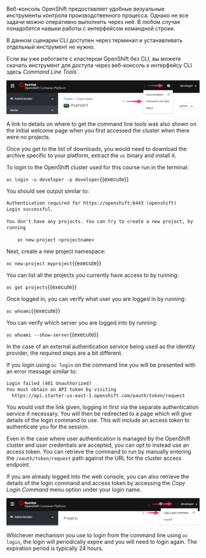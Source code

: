 Веб-консоль OpenShift предоставляет удобные визуальные инструменты контроля производственного процесса. Однако не все задачи можно оперативно выполнить через неё. В любом случае понадобятся навыки работы с интерфейсом командной строки.

В данном сценарии CLI доступен через терминал и устанавливать отдельный инструмент не нужно.

Если вы уже работаете с кластером OpenShift без CLI, вы можете скачать инструмент для доступа через веб-консоль к интерфейсу CLI здесь _Command Line Tools_ .

![Command Line Tools](../../assets/introduction/cluster-access-44/02-command-line-tools.png)

A link to details on where to get the command line tools was also shown on the initial welcome page when you first accessed the cluster when there were no projects.

Once you get to the list of downloads, you would need to download the archive specific to your platform, extract the ``oc`` binary and install it.

To login to the OpenShift cluster used for this course run in the terminal:

``oc login -u developer -p developer``{{execute}}

You should see output similar to:

```
Authentication required for https://openshift:6443 (openshift)
Login successful.

You don't have any projects. You can try to create a new project, by running

    oc new-project <projectname>
```

Next, create a new project namespace:

``oc new-project myproject``{{execute}}

You can list all the projects you currently have access to by running:

``oc get projects``{{execute}}

Once logged in, you can verify what user you are logged in by running:

``oc whoami``{{execute}}

You can verify which server you are logged into by running:

``oc whoami --show-server``{{execute}}

In the case of an external authentication service being used as the identity provider, the required steps are a bit different.

If you login using ``oc login`` on the command line you will be presented with an error message similar to:

```
Login failed (401 Unauthorized)
You must obtain an API token by visiting
  https://api.starter-us-east-1.openshift.com/oauth/token/request
```

You would visit the link given, logging in first via the separate authentication service if necessary. You will then be redirected to a page which will give details of the login command to use. This will include an access token to authenticate you for the session.

Even in the case where user authentication is managed by the OpenShift cluster and user credentials are accepted, you can opt to instead use an access token. You can retrieve the command to run by manually entering the ``/oauth/token/request`` path against the URL for the cluster access endpoint.

If you are already logged into the web console, you can also retrieve the details of the login command and access token by accessing the _Copy Login Command_ menu option under your login name.

 ![Request Access Token](../../assets/introduction/cluster-access-44/02-login-access-token.png)

Whichever mechanism you use to login from the command line using ``oc login``, the login will periodically expire and you will need to login again. The expiration period is typically 24 hours.
